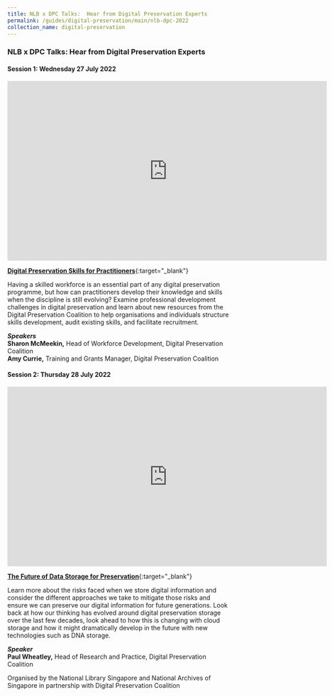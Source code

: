 ```yaml
---
title: NLB x DPC Talks:  Hear from Digital Preservation Experts
permalink: /guides/digital-preservation/main/nlb-dpc-2022
collection_name: digital-preservation
---
```



### **NLB x DPC Talks:  Hear from Digital Preservation Experts** 



#### **Session 1:  Wednesday 27 July 2022**

<div>
<iframe width="720" height="405" src="https://www.youtube.com/embed/t3t6UBG50zw" title="YouTube video player" frameborder="0" allow="accelerometer; autoplay; clipboard-write; encrypted-media; gyroscope; picture-in-picture" allowfullscreen></iframe>
</div>

[**Digital Preservation Skills for Practitioners**](https://youtu.be/t3t6UBG50zw){:target="_blank"}

Having a skilled workforce is an essential part of any digital preservation programme, but how can practitioners develop their knowledge and skills when the discipline is still evolving? Examine professional development challenges in digital preservation and learn about new resources from the Digital Preservation Coalition to help organisations and individuals structure skills development, audit existing skills, and facilitate recruitment.

***Speakers***
<Br>**Sharon McMeekin,** Head of Workforce Development, Digital Preservation Coalition 
<Br>**Amy Currie,** Training and Grants Manager, Digital Preservation Coalition



#### **Session 2:  Thursday 28 July 2022**

<div>
<iframe width="720" height="405" src="https://www.youtube.com/embed/PID6Ibuy5J0" title="YouTube video player" frameborder="0" allow="accelerometer; autoplay; clipboard-write; encrypted-media; gyroscope; picture-in-picture" allowfullscreen></iframe>
</div>

[**The Future of Data Storage for Preservation**](https://youtu.be/PID6Ibuy5J0){:target="_blank"}

Learn more about the risks faced when we store digital information and consider the different approaches we take to mitigate those risks and ensure we can preserve our digital information for future generations. Look back at how our thinking has evolved around digital preservation storage over the last few decades, look ahead to how this is changing with cloud storage and how it might dramatically develop in the future with new technologies such as DNA storage.

***Speaker***
<Br>**Paul Wheatley,** Head of Research and Practice, Digital Preservation Coalition



Organised by the National Library Singapore and National Archives of Singapore in partnership with Digital Preservation Coalition

 

